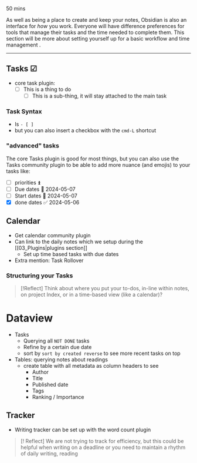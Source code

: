 50 mins

As well as being a place to create and keep your notes, Obsidian is also an interface for _how_ you work. Everyone will have difference preferences for tools that manage their tasks and the time needed to complete them. This section will be more about setting yourself up for a basic workflow and time management .

---
## Tasks ☑
- core task plugin:
	- [ ] This is a thing to do
		- [ ] This is a sub-thing, it will stay attached to the main task
### Task Syntax 
- Is `- [ ] `
- but you can also insert a checkbox with the `cmd-L` shortcut
### "advanced" tasks
The core Tasks plugin is good for most things, but you can also use the Tasks community plugin to be able to add more nuance (and emojis) to your tasks like:
- [ ] priorities ⏫ 
- [ ] Due dates 📅 2024-05-07 
- [ ] Start dates 🛫 2024-05-07 
- [x] done dates ✅ 2024-05-06
## Calendar 
- Get calendar community plugin
- Can link to the daily notes which we setup during the [[03_Plugins|plugins section]] 
	- Set up time based tasks with due dates
- Extra mention: Task Rollover
### Structuring your Tasks

> [!Reflect]
> Think about where you put your to-dos, in-line within notes, on project Index, or in a time-based view (like a calendar)?
# Dataview
- Tasks
	- Querying all `NOT DONE` tasks
	- Refine by a certain due date
	- sort by `sort by created reverse` to see more recent tasks on top
- Tables: querying notes about readings
	- create table with all metadata as column headers to see
		- Author
		- Title
		- Published date
		- Tags
		- Ranking / Importance
## Tracker
- Writing tracker can be set up with the word count plugin

> [! Reflect]
> We are not trying to track for efficiency, but this could be helpful when writing on a deadline or you need to maintain a rhythm of daily writing, reading
